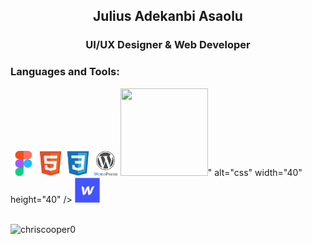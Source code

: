 <div align="center">
 <h2>Julius Adekanbi Asaolu</h2>
 <h3>UI/UX Designer & Web Developer</h3>

</div>

<h3 align="left">Languages and Tools:</h3>

<div>
    <img
      src="https://github.com/devicons/devicon/blob/master/icons/figma/figma-original.svg"
      alt="Figma"
      width="40"
      height="40"
    />
    <img
      src="https://github.com/devicons/devicon/blob/master/icons/html5/html5-original.svg"
      alt="HTML"
      width="40"
      height="40"
    />
    <img
      src="https://github.com/devicons/devicon/blob/master/icons/css3/css3-original.svg"
      alt="css"
      width="40"
      height="40"
    />
    <img
      src="https://github.com/devicons/devicon/blob/master/icons/wordpress/wordpress-original.svg"
      alt="css"
      width="40"
      height="40"
    />
    <img
      src="<svg xmlns="http://www.w3.org/2000/svg" width="140" height="140"><path d="M 44.65 33.992 L 95.35 33.992 L 95.35 59.341 L 70 59.341 Z M 44.65 59.341 L 70 59.341 L 95.35 84.691 L 44.65 84.691 Z M 44.65 84.691 L 70 84.691 L 70 110.041 Z" fill="rgb(255,255,255)"></path></svg>"
      alt="css"
      width="40"
      height="40"
    />
    <img
      src="https://github.com/devicons/devicon/blob/master/icons/webflow/webflow-original.svg"
      alt="css"
      width="40"
      height="40"
    />
   

</div>

<br />

<p align="left"> <img src="https://komarev.com/ghpvc/?username=Adevikthur&label=Profile%20views&color=0e75b6&style=flat" alt="chriscooper0" /> </p>

